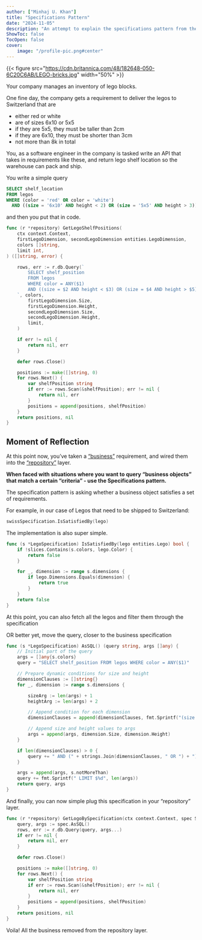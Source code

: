 ```yaml
---
author: ["Minhaj U. Khan"]
title: "Specifications Pattern"
date: "2024-11-05"
description: "An attempt to explain the specifications pattern from the Domain Driven Design Book"
ShowToc: false
TocOpen: false
cover:
    image: "/profile-pic.png#center"
---
```

{{< figure src="https://cdn.britannica.com/48/182648-050-6C20C6AB/LEGO-bricks.jpg" width="50%" >}}

Your company manages an inventory of lego blocks. 

One fine day, the company gets a requirement to deliver the legos to Switzerland that are

- either red or white
- are of sizes 6x10 or 5x5
- if they are 5x5, they must be taller than 2cm
- if they are 6x10, they must be shorter than 3cm
- not more than 8k in total

You, as a software engineer in the company is tasked write an API that takes in requirements like these, and return lego shelf location so the warehouse can pack and ship.

You write a simple query

```sql
SELECT shelf_location
FROM legos
WHERE (color = 'red' OR color = 'white')
  AND ((size = '6x10' AND height < 2) OR (size = '5x5' AND height > 3)) LIMIT 8000;
```

and then you put that in code.

```go
func (r *repository) GetLegoShelfPositions(
	ctx context.Context,
	firstLegoDimension, secondLegoDimension entities.LegoDimension,
	colors []string,
	limit int,
) ([]string, error) {

	rows, err := r.db.Query(`
		SELECT shelf_position
		FROM legos
		WHERE color = ANY($1) 
		AND ((size = $2 AND height < $3) OR (size = $4 AND height > $5)) LIMIT $6
	`, colors,
		firstLegoDimension.Size,
		firstLegoDimension.Height,
		secondLegoDimension.Size,
		secondLegoDimension.Height,
		limit,
	)

	if err != nil {
		return nil, err
	}

	defer rows.Close()

	positions := make([]string, 0)
	for rows.Next() {
		var shelfPosition string
		if err := rows.Scan(&shelfPosition); err != nil {
			return nil, err
		}
		positions = append(positions, shelfPosition)
	}
	return positions, nil
}

```

## Moment of Reflection

At this point now, you’ve taken a [“business”](https://thecodest.co/dictionary/business-logic-layer/) requirement, and wired them into the [“repository”](https://medium.com/@pererikbergman/repository-design-pattern-e28c0f3e4a30) layer. 

**When faced with situations where you want to query “business objects” that match a certain “criteria” - use the Specifications pattern.**

The specification pattern is asking whether a business object satisfies a set of requirements.

For example, in our case of Legos that need to be shipped to Switzerland:

```go
swissSpecification.IsSatisfiedBy(lego)
```

The implementation is also super simple.

```go
func (s *LegoSpecification) IsSatisfiedBy(lego entities.Lego) bool {
	if !slices.Contains(s.colors, lego.Color) {
		return false
	}

	for _, dimension := range s.dimensions {
		if lego.Dimensions.Equals(dimension) {
			return true
		}
	}
	return false
}
```

At this point, you can also fetch all the legos and filter them through
the specification

OR better yet, move the query, closer to the business specification

```go
func (s *LegoSpecification) AsSQL() (query string, args []any) {
	// Initial part of the query
	args = []any{s.colors} 
	query = "SELECT shelf_position FROM legos WHERE color = ANY($1)"

	// Prepare dynamic conditions for size and height
	dimensionClauses := []string{}
	for _, dimension := range s.dimensions {

		sizeArg := len(args) + 1
		heightArg := len(args) + 2

		// Append condition for each dimension
		dimensionClauses = append(dimensionClauses, fmt.Sprintf("(size = $%d AND height < $%d)", sizeArg, heightArg))

		// Append size and height values to args
		args = append(args, dimension.Size, dimension.Height)
	}

	if len(dimensionClauses) > 0 {
		query += " AND (" + strings.Join(dimensionClauses, " OR ") + ")"
	}

	args = append(args, s.notMoreThan)
	query += fmt.Sprintf(" LIMIT $%d", len(args))
	return query, args
}

```

And finally, you can now simple plug this specification in your “repository” layer.

```go
func (r *repository) GetLogoBySpecification(ctx context.Context, spec Specification[Lego]) ([]string, error) {
	query, args := spec.AsSQL()
	rows, err := r.db.Query(query, args...)
	if err != nil {
		return nil, err
	}

	defer rows.Close()

	positions := make([]string, 0)
	for rows.Next() {
		var shelfPosition string
		if err := rows.Scan(&shelfPosition); err != nil {
			return nil, err
		}
		positions = append(positions, shelfPosition)
	}
	return positions, nil
}
```

Voila! All the business removed from the repository layer.